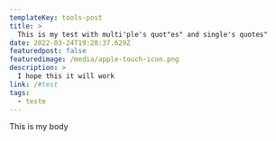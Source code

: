 ```yaml
---
templateKey: tools-post
title: >
  This is my test with multi'ple's quot"es" and single's quotes"
date: 2022-03-24T19:28:37.629Z
featuredpost: false
featuredimage: /media/apple-touch-icon.png
description: >
  I hope this it will work
link: /#test
tags:
  - teste
---
```


This is my body
